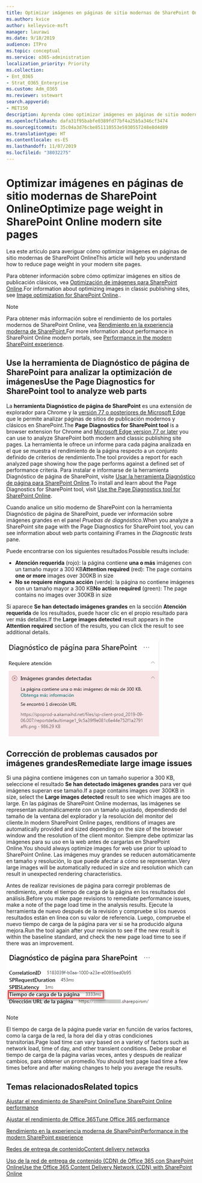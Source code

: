 ```yaml
---
title: Optimizar imágenes en páginas de sitio modernas de SharePoint Online
ms.author: kvice
author: kelleyvice-msft
manager: laurawi
ms.date: 9/18/2019
audience: ITPro
ms.topic: conceptual
ms.service: o365-administration
localization_priority: Priority
ms.collection:
- Ent_O365
- Strat_O365_Enterprise
ms.custom: Adm_O365
ms.reviewer: sstewart
search.appverid:
- MET150
description: Aprenda cómo optimizar imágenes en páginas de sitio modernas de SharePoint Online
ms.openlocfilehash: dafa31f95babfe0389fd77bf4a25b5a346cf3474
ms.sourcegitcommit: 35c04a3d76cbe851110553e5930557248e8d4d89
ms.translationtype: HT
ms.contentlocale: es-ES
ms.lasthandoff: 11/07/2019
ms.locfileid: "38032275"
---
```

# <a name="optimize-images-in-sharepoint-online-modern-site-pages"></a><span data-ttu-id="d048a-103">Optimizar imágenes en páginas de sitio modernas de SharePoint Online</span><span class="sxs-lookup"><span data-stu-id="d048a-103">Optimize page weight in SharePoint Online modern site pages</span></span>

<span data-ttu-id="d048a-104">Lea este artículo para averiguar cómo optimizar imágenes en páginas de sitio modernas de SharePoint Online</span><span class="sxs-lookup"><span data-stu-id="d048a-104">This article will help you understand how to reduce page weight in your modern site pages.</span></span>

<span data-ttu-id="d048a-105">Para obtener información sobre cómo optimizar imágenes en sitios de publicación clásicos, vea [Optimización de imágenes para SharePoint Online](image-optimization-for-sharepoint-online.md).</span><span class="sxs-lookup"><span data-stu-id="d048a-105">For information about optimizing images in classic publishing sites, see [Image optimization for SharePoint Online](image-optimization-for-sharepoint-online.md)..</span></span>

>[!NOTE]
><span data-ttu-id="d048a-106">Para obtener más información sobre el rendimiento de los portales modernos de SharePoint Online, vea [Rendimiento en la experiencia moderna de SharePoint.](https://docs.microsoft.com/sharepoint/modern-experience-performance)</span><span class="sxs-lookup"><span data-stu-id="d048a-106">For more information about performance in SharePoint Online modern portals, see [Performance in the modern SharePoint experience](https://docs.microsoft.com/sharepoint/modern-experience-performance).</span></span>

## <a name="use-the-page-diagnostics-for-sharepoint-tool-to-analyze-image-optimization"></a><span data-ttu-id="d048a-107">Use la herramienta de Diagnóstico de página de SharePoint para analizar la optimización de imágenes</span><span class="sxs-lookup"><span data-stu-id="d048a-107">Use the Page Diagnostics for SharePoint tool to analyze web parts</span></span>

<span data-ttu-id="d048a-108">La **herramienta Diagnóstico de página de SharePoint** es una extensión de explorador para Chrome y la [versión 77 o posteriores de Microsoft Edge](https://www.microsoftedgeinsider.com/download?form=MI13E8&OCID=MI13E8) que le permite analizar páginas de sitios de publicación modernos y clásicos en SharePoint.</span><span class="sxs-lookup"><span data-stu-id="d048a-108">The **Page Diagnostics for SharePoint tool** is a browser extension for Chrome and [Microsoft Edge version 77 or later](https://www.microsoftedgeinsider.com/download?form=MI13E8&OCID=MI13E8) you can use to analyze SharePoint both modern and classic publishing site pages.</span></span> <span data-ttu-id="d048a-109">La herramienta le ofrece un informe para cada página analizada en el que se muestra el rendimiento de la página respecto a un conjunto definido de criterios de rendimiento.</span><span class="sxs-lookup"><span data-stu-id="d048a-109">The tool provides a report for each analyzed page showing how the page performs against a defined set of performance criteria.</span></span> <span data-ttu-id="d048a-110">Para instalar e informarse de la herramienta Diagnóstico de página de SharePoint, visite [Usar la herramienta Diagnóstico de página para SharePoint Online](page-diagnostics-for-spo.md).</span><span class="sxs-lookup"><span data-stu-id="d048a-110">To install and learn about the Page Diagnostics for SharePoint tool, visit [Use the Page Diagnostics tool for SharePoint Online](page-diagnostics-for-spo.md).</span></span>

<span data-ttu-id="d048a-111">Cuando analice un sitio moderno de SharePoint con la herramienta Diagnóstico de página de SharePoint, puede ver información sobre imágenes grandes en el panel _Pruebas de diagnóstico_.</span><span class="sxs-lookup"><span data-stu-id="d048a-111">When you analyze a SharePoint site page with the Page Diagnostics for SharePoint tool, you can see information about web parts containing iFrames in the _Diagnostic tests_ pane.</span></span>

<span data-ttu-id="d048a-112">Puede encontrarse con los siguientes resultados:</span><span class="sxs-lookup"><span data-stu-id="d048a-112">Possible results include:</span></span>

- <span data-ttu-id="d048a-113">**Atención requerida** (rojo): la página contiene **una o más** imágenes con un tamaño mayor a 300 KB</span><span class="sxs-lookup"><span data-stu-id="d048a-113">**Attention required** (red): The page contains **one or more** images over 300KB in size</span></span>
- <span data-ttu-id="d048a-114">**No se requiere ninguna acción** (verde): la página no contiene imágenes con un tamaño mayor a 300 KB</span><span class="sxs-lookup"><span data-stu-id="d048a-114">**No action required** (green): The page contains no images over 300KB in size</span></span>

<span data-ttu-id="d048a-115">Si aparece **Se han detectado imágenes grandes** en la sección **Atención requerida** de los resultados, puede hacer clic en el propio resultado para ver más detalles.</span><span class="sxs-lookup"><span data-stu-id="d048a-115">If the **Large images detected** result appears in the **Attention required** section of the results, you can click the result to see additional details.</span></span>

![Resultados de la herramienta Diagnóstico de página](media/modern-portal-optimization/pagediag-large-images.png)

## <a name="remediate-large-image-issues"></a><span data-ttu-id="d048a-117">Corrección de problemas causados por imágenes grandes</span><span class="sxs-lookup"><span data-stu-id="d048a-117">Remediate large image issues</span></span>

<span data-ttu-id="d048a-118">Si una página contiene imágenes con un tamaño superior a 300 KB, seleccione el resultado **Se han detectado imágenes grandes** para ver qué imágenes superan ese tamaño.</span><span class="sxs-lookup"><span data-stu-id="d048a-118">If a page contains images over 300KB in size, select the **Large images detected** result to see which images are too large.</span></span> <span data-ttu-id="d048a-119">En las páginas de SharePoint Online modernas, las imágenes se representan automáticamente con un tamaño ajustado, dependiendo del tamaño de la ventana del explorador y la resolución del monitor del cliente.</span><span class="sxs-lookup"><span data-stu-id="d048a-119">In modern SharePoint Online pages, renditions of images are automatically provided and sized depending on the size of the browser window and the resolution of the client monitor.</span></span> <span data-ttu-id="d048a-120">Siempre debe optimizar las imágenes para su uso en la web antes de cargarlas en SharePoint Online.</span><span class="sxs-lookup"><span data-stu-id="d048a-120">You should always optimize images for web use prior to upload to SharePoint Online.</span></span> <span data-ttu-id="d048a-121">Las imágenes muy grandes se reducen automáticamente en tamaño y resolución, lo que puede afectar a cómo se representan.</span><span class="sxs-lookup"><span data-stu-id="d048a-121">Very large images will be automatically reduced in size and resolution which can result in unexpected rendering characteristics.</span></span>

<span data-ttu-id="d048a-122">Antes de realizar revisiones de página para corregir problemas de rendimiento, anote el tiempo de carga de la página en los resultados del análisis.</span><span class="sxs-lookup"><span data-stu-id="d048a-122">Before you make page revisions to remediate performance issues, make a note of the page load time in the analysis results.</span></span> <span data-ttu-id="d048a-123">Ejecute la herramienta de nuevo después de la revisión y compruebe si los nuevos resultados están en línea con su valor de referencia. Luego, compruebe el nuevo tiempo de carga de la página para ver si se ha producido alguna mejora.</span><span class="sxs-lookup"><span data-stu-id="d048a-123">Run the tool again after your revision to see if the new result is within the baseline standard, and check the new page load time to see if there was an improvement.</span></span>

![Resultados de tiempo de carga de la página](media/modern-portal-optimization/pagediag-page-load-time.png)

>[!NOTE]
><span data-ttu-id="d048a-125">El tiempo de carga de la página puede variar en función de varios factores, como la carga de la red, la hora del día y otras condiciones transitorias.</span><span class="sxs-lookup"><span data-stu-id="d048a-125">Page load time can vary based on a variety of factors such as network load, time of day, and other transient conditions.</span></span> <span data-ttu-id="d048a-126">Debe probar el tiempo de carga de la página varias veces, antes y después de realizar cambios, para obtener un promedio.</span><span class="sxs-lookup"><span data-stu-id="d048a-126">You should test page load time a few times before and after making changes to help you average the results.</span></span>

## <a name="related-topics"></a><span data-ttu-id="d048a-127">Temas relacionados</span><span class="sxs-lookup"><span data-stu-id="d048a-127">Related topics</span></span>

[<span data-ttu-id="d048a-128">Ajustar el rendimiento de SharePoint Online</span><span class="sxs-lookup"><span data-stu-id="d048a-128">Tune SharePoint Online performance</span></span>](tune-sharepoint-online-performance.md)

[<span data-ttu-id="d048a-129">Ajustar el rendimiento de Office 365</span><span class="sxs-lookup"><span data-stu-id="d048a-129">Tune Office 365 performance</span></span>](tune-office-365-performance.md)

[<span data-ttu-id="d048a-130">Rendimiento en la experiencia moderna de SharePoint</span><span class="sxs-lookup"><span data-stu-id="d048a-130">Performance in the modern SharePoint experience</span></span>](https://docs.microsoft.com/sharepoint/modern-experience-performance.md)

[<span data-ttu-id="d048a-131">Redes de entrega de contenido</span><span class="sxs-lookup"><span data-stu-id="d048a-131">Content delivery networks</span></span>](content-delivery-networks.md)

[<span data-ttu-id="d048a-132">Uso de la red de entrega de contenido (CDN) de Office 365 con SharePoint Online</span><span class="sxs-lookup"><span data-stu-id="d048a-132">Use the Office 365 Content Delivery Network (CDN) with SharePoint Online</span></span>](use-office-365-cdn-with-spo.md)
